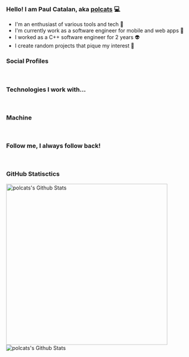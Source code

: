 ###  Hello! I am Paul Catalan, aka [polcats][website] :computer:
- I'm an enthusiast of various tools and tech :wrench:
- I'm currently work as a software engineer for mobile and web apps :iphone: 
- I worked as a C++ software engineer for 2 years :alien: 
- I create random projects that pique my interest :art:

### Social Profiles
[<img alt="" src="https://img.shields.io/badge/LinkedIn-%230077B5.svg?&style=flat-square&logo=linkedin&logoColor=white">][linkedin]
[<img alt="" src="https://img.shields.io/badge/Stack_Overflow-%23FE7A16.svg?&style=flat-square&logo=stackoverflow&logoColor=white">][stackoverflow]

### Technologies I work with...
<p>
<img alt="" src="https://img.shields.io/badge/C++%20-%2300599C.svg?&style=flat-square&logo=c%2B%2B&logoColor=white" />
<img alt="" src="https://img.shields.io/badge/Python%20-%2314354C.svg?&style=flat-square&logo=python&logoColor=white" />
<img alt="" src="https://img.shields.io/badge/Java-%23ED8B00.svg?&style=flat-square&logo=java&logoColor=white" />
<img alt="" src="https://img.shields.io/badge/JavaScript-%23F7DF1E.svg?&style=flat-square&logo=javascript&logoColor=black" />
<img alt="" src="https://img.shields.io/badge/TypeScript%20-%23007ACC.svg?&style=flat-square&logo=typescript&logoColor=white" />
<img alt="" src="https://img.shields.io/badge/HTML5-%23E34F26.svg?&style=flat-square&logo=html5&logoColor=white" />
<img alt="" src="https://img.shields.io/badge/CSS3-%231572B6.svg?&style=flat-square&logo=css3&logoColor=white" />
<img alt="" src="https://img.shields.io/badge/Sass-%23CC6699.svg?&style=flat-square&logo=sass&logoColor=white" />


<img alt="" src="https://img.shields.io/badge/Expo%20-%2320232a.svg?&style=flat-square&logo=expo&logoColor=%23FFFFFF" />
<img alt="" src="https://img.shields.io/badge/React-JS%20-%2320232a.svg?&style=flat-square&logo=react&logoColor=%2361DAFB" />
<img alt="" src="https://img.shields.io/badge/React-Native%20-%2320232a.svg?&style=flat-square&logo=react&logoColor=%2361DAFB" />
<img alt="" src="https://img.shields.io/badge/Android_Studio%20-%233DDC84.svg?&style=flat-square&logo=android%20studio&logoColor=%23000000" />


<img alt="" src="https://img.shields.io/badge/NodeJS%20-%23339933.svg?&style=flat-square&logo=node.js&logoColor=%23FFFFFF" />
<img alt="" src="https://img.shields.io/badge/Nodemon%20-%2376D04B.svg?&style=flat-square&logo=nodemon&logoColor=%23000000" />
<img alt="" src="https://img.shields.io/badge/Mongo_DB%20-%2347A248.svg?&style=flat-square&logo=mongodb&logoColor=%23FFFFFF" />
<img alt="" src="https://img.shields.io/badge/ExpressJS%20-%23404d59.svg?&style=flat-square&logoColor=%23FFFFFF" />
<img alt="" src="https://img.shields.io/badge/JWT%20-%23000000.svg?&style=flat-square&logo=json%20web%20tokens&logoColor=%23FFFFFF" />


<img alt="" src="https://img.shields.io/badge/VS_Code%20-%23007ACC.svg?&style=flat-square&logo=visual%20studio%20code&logoColor=%23FFFFFF" />
<img alt="" src="https://img.shields.io/badge/Sublime%20-%23FF9800.svg?&style=flat-square&logo=sublime%20text&logoColor=%23FFFFFF" />
<img alt="" src="https://img.shields.io/badge/Git%20-%23F05032.svg?&style=flat-square&logo=git&logoColor=%23FFFFFF" />
<img alt="" src="https://img.shields.io/badge/GitLab%20-%23FCA121.svg?&style=flat-square&logo=gitlab&logoColor=%23FFFFFF" />
<img alt="" src="https://img.shields.io/badge/GitHub%20-%23181717.svg?&style=flat-square&logo=github&logoColor=%23FFFFFF" />

</p>

### Machine
<p>
<img alt="" src="https://img.shields.io/badge/Nvidia-GTX_1660_TI-%2376B900.svg?&style=flat-square&logo=nvidia&logoColor=white" />
<img alt="" src="https://img.shields.io/badge/AMD-Ryzen%205%202600-%23ED1C24.svg?&style=flat-square&logo=amd&logoColor=white" />
<img alt="" src="https://img.shields.io/badge/RAM-32%20GB-%23ED1C24.svg?&style=flat-square&logoColor=white" />
<img alt="" src="https://img.shields.io/badge/Windows%20-%230078D6.svg?&style=flat-square&logo=windows&logoColor=%23FFFFFF" />
<img alt="" src="https://img.shields.io/badge/Ubuntu%20-%23E95420.svg?&style=flat-square&logo=ubuntu&logoColor=%23FFFFFF" />
</p>

### Follow me, I always follow back!
[<img alt="" src="https://img.shields.io/github/followers/polcats?style=for-the-badge">][followers]
[<img alt="" src="https://img.shields.io/github/issues-raw/polcats/FollowBackChecker?label=Followback%20Tracker&style=for-the-badge">][followback]

### GitHub Statisctics
<img align="left" alt="polcats's Github Stats" width="435px" src="https://github-readme-stats.vercel.app/api?username=polcats&show_icons=true&hide_border=true&count_private=true&theme=dark" /> <img align="left" alt="polcats's Github Stats" src="https://github-readme-stats.vercel.app/api/top-langs/?username=polcats&layout=compact" />

[website]: https://www.polcats.tech
[linkedin]: https://www.linkedin.com/in/polcats/
[stackoverflow]: https://stackoverflow.com/users/12428120/polcats
[blank]: #
[followers]: https://github.com/polcats?tab=followers
[followback]: https://github.com/polcats/FollowbackChecker/issues
